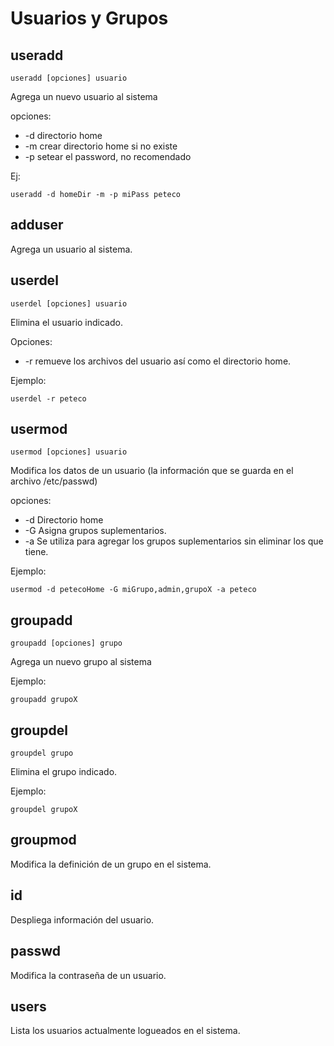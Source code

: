 # Usuarios y Grupos

## useradd

    useradd [opciones] usuario

Agrega un nuevo usuario al sistema

opciones:

- -d directorio home
- -m crear directorio home si no existe
- -p setear el password, no recomendado

Ej:

    useradd -d homeDir -m -p miPass peteco

## adduser

Agrega un usuario al sistema.

## userdel

    userdel [opciones] usuario

Elimina el usuario indicado.

Opciones:

- -r remueve los archivos del usuario así como el directorio home.

Ejemplo:

    userdel -r peteco

## usermod

    usermod [opciones] usuario

Modifica los datos de un usuario (la información que se guarda en el archivo /etc/passwd)

opciones:

- -d Directorio home
- -G Asigna grupos suplementarios. 
- -a Se utiliza para agregar los grupos suplementarios sin eliminar los que tiene.

Ejemplo:

    usermod -d petecoHome -G miGrupo,admin,grupoX -a peteco

## groupadd

    groupadd [opciones] grupo

Agrega un nuevo grupo al sistema

Ejemplo:

    groupadd grupoX

## groupdel

    groupdel grupo

Elimina el grupo indicado.

Ejemplo:

    groupdel grupoX

## groupmod

Modifica la definición de un grupo en el sistema.

## id

Despliega información del usuario.

## passwd

Modifica la contraseña de un usuario.

## users

Lista los usuarios actualmente logueados en el sistema.
